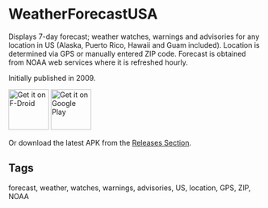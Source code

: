 # WeatherForecastUSA
Displays 7-day forecast; weather watches, warnings and advisories for any location in US (Alaska, Puerto Rico, Hawaii and Guam included). Location is determined via GPS or manually entered ZIP code. Forecast is obtained from NOAA web services where it is refreshed hourly.

Initially published in 2009.

[<img src="https://fdroid.gitlab.io/artwork/badge/get-it-on.png"
     alt="Get it on F-Droid"
     height="80">](https://f-droid.org/packages/biz.binarysolutions.weatherusa/)
[<img src="https://play.google.com/intl/en_us/badges/images/generic/en-play-badge.png"
     alt="Get it on Google Play"
     height="80">](https://play.google.com/store/apps/details?id=biz.binarysolutions.weatherusa)

Or download the latest APK from the [Releases Section](https://github.com/vbresan/WeatherForecastUSA/releases/latest).

## Tags
forecast, weather, watches, warnings, advisories, US, location, GPS, ZIP, NOAA
